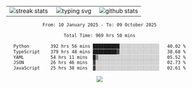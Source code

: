 <div align="center">
  <table style="border: none;" border="0" cellspacing="0" cellpadding="0">
    <tr>
      <td align="center" width="33%">
        <img src="https://github-readme-streak-stats.herokuapp.com/?user=kurtismassey&theme=tokyonight&hide_border=true" alt="streak stats" />
      </td>
      <td align="center" width="33%">
        <img src="https://readme-typing-svg.herokuapp.com/?font=Fira+Code&weight=600&size=15&duration=4000&pause=1000&color=00FF00&center=true&vCenter=true&random=false&width=150&lines=Hey%2C+I%27m+Kurtis!" alt="typing svg" />
      </td>
      <td align="center" width="33%">
        <img src="https://github-readme-stats.vercel.app/api?username=kurtismassey&show_icons=true&theme=tokyonight&hide_title=true" alt="github stats" />
      </td>
    </tr>
  </table>
</div>
<div align="center">

<!--START_SECTION:waka-->

```txt
From: 10 January 2025 - To: 09 October 2025

Total Time: 969 hrs 50 mins

Python        392 hrs 56 mins ██████████░░░░░░░░░░░░░░░   40.02 %
TypeScript    379 hrs 48 mins █████████▓░░░░░░░░░░░░░░░   38.68 %
YAML          54 hrs 11 mins  █▒░░░░░░░░░░░░░░░░░░░░░░░   05.52 %
JSON          26 hrs 46 mins  ▓░░░░░░░░░░░░░░░░░░░░░░░░   02.73 %
JavaScript    25 hrs 38 mins  ▓░░░░░░░░░░░░░░░░░░░░░░░░   02.61 %
```

<!--END_SECTION:waka-->

  <img src="https://github-readme-activity-graph.vercel.app/graph?username=kurtismassey&theme=tokyo-night&hide_border=true&custom_title=Contribution%20Graph" />

</div>